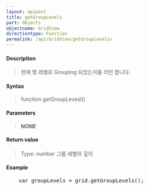 ```yaml
---
layout: apipost
title: getGroupLevels
part: Objects
objectname: GridView
directiontype: Function
permalink: /api/GridView/getGroupLevels/
---
```



#### Description

> 현재 몇 레벨로 Grouping 되었는지를 리턴 합니다. 

#### Syntax

> function getGroupLevesl()

#### Parameters

> **NONE**

#### Return value

> Type: number
> 그룹 레벨의 깊이

#### Example

<pre class="prettyprint">
    var groupLevels = grid.getGroupLevels();
</pre>



